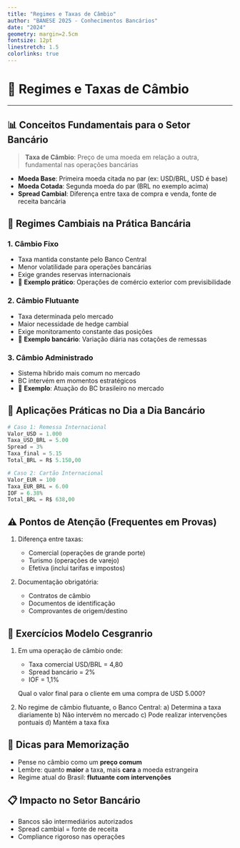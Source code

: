 ```yaml
---
title: "Regimes e Taxas de Câmbio"
author: "BANESE 2025 - Conhecimentos Bancários"
date: "2024"
geometry: margin=2.5cm
fontsize: 12pt
linestretch: 1.5
colorlinks: true
---
```


# 💱 Regimes e Taxas de Câmbio

---

## 📊 Conceitos Fundamentais para o Setor Bancário

> **Taxa de Câmbio**: Preço de uma moeda em relação a outra, fundamental nas operações bancárias

- **Moeda Base**: Primeira moeda citada no par (ex: USD/BRL, USD é base)
- **Moeda Cotada**: Segunda moeda do par (BRL no exemplo acima)
- **Spread Cambial**: Diferença entre taxa de compra e venda, fonte de receita bancária

## 🏦 Regimes Cambiais na Prática Bancária

### 1. Câmbio Fixo
- Taxa mantida constante pelo Banco Central
- Menor volatilidade para operações bancárias
- Exige grandes reservas internacionais
- 📝 **Exemplo prático**: Operações de comércio exterior com previsibilidade

### 2. Câmbio Flutuante
- Taxa determinada pelo mercado
- Maior necessidade de hedge cambial
- Exige monitoramento constante das posições
- 📝 **Exemplo bancário**: Variação diária nas cotações de remessas

### 3. Câmbio Administrado
- Sistema híbrido mais comum no mercado
- BC intervém em momentos estratégicos
- 📝 **Exemplo**: Atuação do BC brasileiro no mercado

## 💼 Aplicações Práticas no Dia a Dia Bancário

```python
# Caso 1: Remessa Internacional
Valor_USD = 1.000
Taxa_USD_BRL = 5.00
Spread = 3%
Taxa_final = 5.15
Total_BRL = R$ 5.150,00
```

```python
# Caso 2: Cartão Internacional
Valor_EUR = 100
Taxa_EUR_BRL = 6.00
IOF = 6.38%
Total_BRL = R$ 638,00
```

## ⚠️ Pontos de Atenção (Frequentes em Provas)

1. Diferença entre taxas:
   - Comercial (operações de grande porte)
   - Turismo (operações de varejo)
   - Efetiva (inclui tarifas e impostos)

2. Documentação obrigatória:
   - Contratos de câmbio
   - Documentos de identificação
   - Comprovantes de origem/destino

## 🎯 Exercícios Modelo Cesgranrio

1. Em uma operação de câmbio onde:
   - Taxa comercial USD/BRL = 4,80
   - Spread bancário = 2%
   - IOF = 1,1%
   
   Qual o valor final para o cliente em uma compra de USD 5.000?

2. No regime de câmbio flutuante, o Banco Central:
   a) Determina a taxa diariamente
   b) Não intervém no mercado
   c) Pode realizar intervenções pontuais
   d) Mantém a taxa fixa

## 📌 Dicas para Memorização

- Pense no câmbio como um **preço comum**
- Lembre: quanto **maior** a taxa, mais **cara** a moeda estrangeira
- Regime atual do Brasil: **flutuante com intervenções**

## 📋 Impacto no Setor Bancário

- Bancos são intermediários autorizados
- Spread cambial = fonte de receita
- Compliance rigoroso nas operações